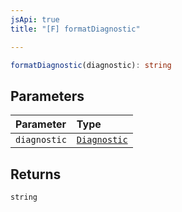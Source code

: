 ```yaml
---
jsApi: true
title: "[F] formatDiagnostic"

---
```

```ts
formatDiagnostic(diagnostic): string
```

## Parameters

| Parameter | Type |
| :------ | :------ |
| `diagnostic` | [`Diagnostic`](../interfaces/Diagnostic.md) |

## Returns

`string`
